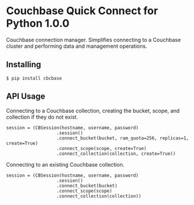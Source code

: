 # Couchbase Quick Connect for Python 1.0.0
Couchbase connection manager. Simplifies connecting to a Couchbase cluster and performing data and management operations.

## Installing
```
$ pip install cbcbase
```

## API Usage
Connecting to a Couchbase collection, creating the bucket, scope, and collection if they do not exist.
```
session = (CBSession(hostname, username, password)
                   .session()
                   .connect_bucket(bucket, ram_quota=256, replicas=1, create=True)
                   .connect_scope(scope, create=True)
                   .connect_collection(collection, create=True))
```

Connecting to an existing Couchbase collection.
```
session = (CBSession(hostname, username, password)
                   .session()
                   .connect_bucket(bucket)
                   .connect_scope(scope)
                   .connect_collection(collection))
```
